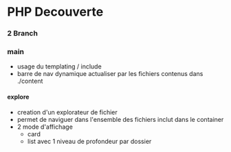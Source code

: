 # PHP Decouverte

### 2 Branch

### main 

- usage du templating / include
- barre de nav dynamique actualiser par les fichiers contenus dans ./content

#### explore

- creation d'un explorateur de fichier 
- permet de naviguer dans l'ensemble des fichiers inclut dans le container
- 2 mode d'affichage
  - card
  - list avec 1 niveau de profondeur par dossier
